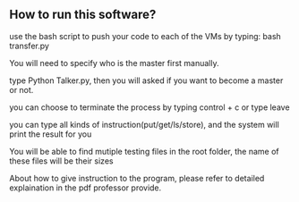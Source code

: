 ## How to run this software? 

use the bash script to push your code to each of the VMs by typing:
bash transfer.py

You will need to specify who is the master first manually. 

type Python Talker.py, then you will asked if you want to become a master or not. 

you can choose to terminate the process by typing control + c or type leave 

you can type all kinds of instruction(put/get/ls/store), and the system will print the result for you

You will be able to find mutiple testing files in the root folder, the name of these files will be their sizes

About how to give instruction to the program, please refer to detailed explaination in the pdf professor provide.